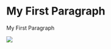 <!DOCTYPE html>
<html>
<head>
<title>MyFirstCode</title>
</head>
<body>
<h1>My First Paragraph</h1>
<p>My First Paragraph</p>
</body>
<img src="images/image.webp">
  </div>

